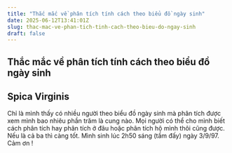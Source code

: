 ```yaml
---
title: "Thắc mắc về phân tích tính cách theo biểu đồ ngày sinh"
date: 2025-06-12T13:41:01Z
slug: thac-mac-ve-phan-tich-tinh-cach-theo-bieu-do-ngay-sinh
draft: false
---
```


## Thắc mắc về phân tích tính cách theo biểu đồ ngày sinh

## Spica Virginis

Chỉ là mình thấy có nhiều người theo biểu đồ ngày sinh mà phân tích được xem mình bao nhiêu phần trăm là cung nào. Mọi người có thể cho mình biết cách phân tích hay phân tích ở đâu hoặc phân tích hộ mình thôi cũng được. Nếu là cả ba thì càng tốt.
Mình sinh lúc 2h50 sáng (tầm đấy) ngày 3/9/97.
Cảm ơn !